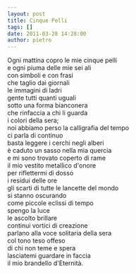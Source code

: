 ```yaml
---
layout: post
title: Cinque Pelli
tags: []
date: 2011-03-28 14:28:00
author: pietro
---
```

<div dir="ltr" style="text-align: left">Ogni mattina copro le mie cinque pelli<br/>e ogni piuma delle mie sei ali<br/>con simboli e con frasi<br/>che taglio dai giornali<br/>le immagini di ladri<br/>gente tutti quanti uguali<br/>sotto una forma bianconera<br/>che rinfaccia a chi li guarda<br/>i colori della sera;<br/>noi abbiamo perso la calligrafia del tempo<br/>ci parla di continuo<br/>basta leggere i cerchi negli alberi<br/>è caduto un sasso nella mia quercia<br/>e mi sono trovato coperto di rame<br/>il mio vestito metallico d'onore<br/>per riflettermi di dosso<br/>i residui delle ore<br/>gli scarti di tutte le lancette del mondo<br/>si stanno oscurando<br/>come piccole eclissi di tempo<br/>spengo la luce<br/>le ascolto brillare<br/>continui vortici di creazione<br/>parlano alla voce solitaria della sera<br/>col tono teso offeso<br/>di chi non teme e spera<br/>lasciatemi guardare in faccia<br/>il mio brandello d'Eternità.<br/>
